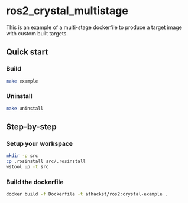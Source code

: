 # ros2_crystal_multistage

This is an example of a multi-stage dockerfile to produce a target image with custom built targets.

## Quick start

### Build

```bash
make example
```

### Uninstall

```bash
make uninstall
```

## Step-by-step

### Setup your workspace

```bash
mkdir -p src
cp .rosinstall src/.rosinstall
wstool up -t src
```

### Build the dockerfile

```bash
docker build -f Dockerfile -t athackst/ros2:crystal-example .
```
